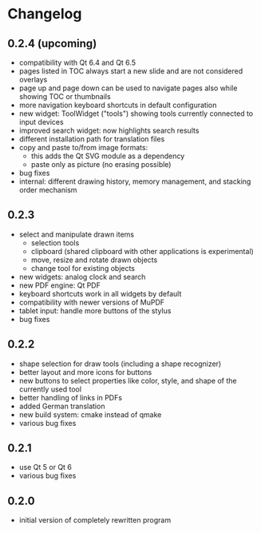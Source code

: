 # Changelog
## 0.2.4 (upcoming)
* compatibility with Qt 6.4 and Qt 6.5
* pages listed in TOC always start a new slide and are not considered overlays
* page up and page down can be used to navigate pages also while showing TOC or thumbnails
* more navigation keyboard shortcuts in default configuration
* new widget: ToolWidget ("tools") showing tools currently connected to input devices
* improved search widget: now highlights search results
* different installation path for translation files
* copy and paste to/from image formats:
    * this adds the Qt SVG module as a dependency
    * paste only as picture (no erasing possible)
* bug fixes
* internal: different drawing history, memory management, and stacking order mechanism

## 0.2.3
* select and manipulate drawn items
    * selection tools
    * clipboard (shared clipboard with other applications is experimental)
    * move, resize and rotate drawn objects
    * change tool for existing objects
* new widgets: analog clock and search
* new PDF engine: Qt PDF
* keyboard shortcuts work in all widgets by default
* compatibility with newer versions of MuPDF
* tablet input: handle more buttons of the stylus
* bug fixes

## 0.2.2
* shape selection for draw tools (including a shape recognizer)
* better layout and more icons for buttons
* new buttons to select properties like color, style, and shape of the currently used tool
* better handling of links in PDFs
* added German translation
* new build system: cmake instead of qmake
* various bug fixes

## 0.2.1
* use Qt 5 or Qt 6
* various bug fixes

## 0.2.0
* initial version of completely rewritten program
